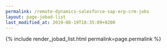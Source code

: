 ```yaml
---
permalink: /remote-dynamics-salesforce-sap-erp-crm-jobs
layout: page-jobad-list
last_modified_at: 2019-08-19T18:35:09+0200
---
```

{% include render_jobad_list.html permalink=page.permalink %}
